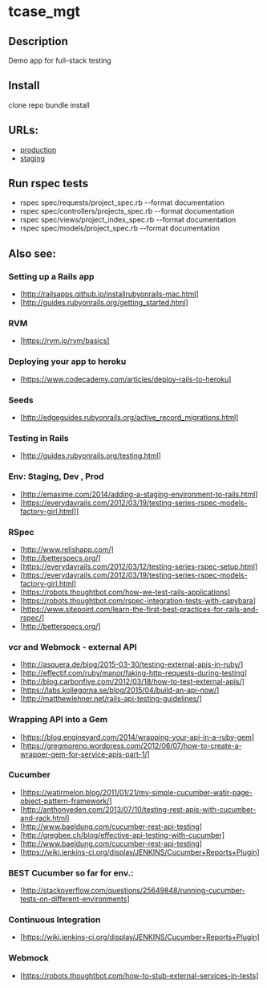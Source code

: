 # tcase_mgt

## Description
Demo app for full-stack testing

## Install
clone repo
bundle install

## URLs:

* [production](https://tcasemgt.herokuapp.com/)
* [staging](https://staging-tcasemgt.herokuapp.com/)

## Run rspec tests
* rspec spec/requests/project_spec.rb --format documentation
* rspec spec/controllers/projects_spec.rb --format documentation
* rspec spec/views/project_index_spec.rb --format documentation
* rspec spec/models/project_spec.rb --format documentation

## Also see:

### Setting up a Rails app
* [http://railsapps.github.io/installrubyonrails-mac.html]
* [http://guides.rubyonrails.org/getting_started.html]

### RVM
* [https://rvm.io/rvm/basics]

### Deploying your app to heroku
* [https://www.codecademy.com/articles/deploy-rails-to-heroku]

### Seeds
* [http://edgeguides.rubyonrails.org/active_record_migrations.html]

### Testing in Rails
* [http://guides.rubyonrails.org/testing.html]

### Env: Staging, Dev , Prod
* [http://emaxime.com/2014/adding-a-staging-environment-to-rails.html]
* [https://everydayrails.com/2012/03/19/testing-series-rspec-models-factory-girl.html]]

### RSpec
* [http://www.relishapp.com/]
* [http://betterspecs.org/]
* [https://everydayrails.com/2012/03/12/testing-series-rspec-setup.html]
* [https://everydayrails.com/2012/03/19/testing-series-rspec-models-factory-girl.html]
* [https://robots.thoughtbot.com/how-we-test-rails-applications]
* [https://robots.thoughtbot.com/rspec-integration-tests-with-capybara]
* [https://www.sitepoint.com/learn-the-first-best-practices-for-rails-and-rspec/]
* [http://betterspecs.org/]

### vcr and Webmock - external API
* [http://asquera.de/blog/2015-03-30/testing-external-apis-in-ruby/]
* [http://effectif.com/ruby/manor/faking-http-requests-during-testing]
* [http://blog.carbonfive.com/2012/03/18/how-to-test-external-apis/]
* [https://labs.kollegorna.se/blog/2015/04/build-an-api-now/]
* [http://matthewlehner.net/rails-api-testing-guidelines/]

### Wrapping API into a Gem
* [https://blog.engineyard.com/2014/wrapping-your-api-in-a-ruby-gem]
* [https://gregmoreno.wordpress.com/2012/06/07/how-to-create-a-wrapper-gem-for-service-apis-part-1/]

### Cucumber
* [https://watirmelon.blog/2011/01/21/my-simple-cucumber-watir-page-object-pattern-framework/]
* [http://anthonyeden.com/2013/07/10/testing-rest-apis-with-cucumber-and-rack.html]
* [http://www.baeldung.com/cucumber-rest-api-testing]
* [http://gregbee.ch/blog/effective-api-testing-with-cucumber]
* [http://www.baeldung.com/cucumber-rest-api-testing]
* [https://wiki.jenkins-ci.org/display/JENKINS/Cucumber+Reports+Plugin]

### BEST Cucumber so far for env.:
* [http://stackoverflow.com/questions/25649848/running-cucumber-tests-on-different-environments]

### Continuous Integration
* [https://wiki.jenkins-ci.org/display/JENKINS/Cucumber+Reports+Plugin]

### Webmock
* [https://robots.thoughtbot.com/how-to-stub-external-services-in-tests]
